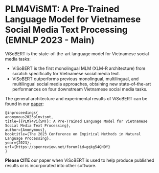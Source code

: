# <a name="introduction"></a> PLM4ViSMT: A Pre-Trained Language Model for Vietnamese Social Media Text Processing (EMNLP 2023 - Main)

ViSoBERT is the state-of-the-art language model for Vietnamese social media tasks:

 - ViSoBERT is the first monolingual MLM (XLM-R architecture) from scratch specifically for Vietnamese social media text.
 - ViSoBERT outperforms previous monolingual, multilingual, and multilingual social media approaches, obtaining new state-of-the-art performances on four downstream Vietnamese social media tasks.

The general architecture and experimental results of ViSoBERT can be found in our [paper](https://openreview.net/forum?id=gqkg54QNDY):

    @inproceedings{
    anonymous2023plmvismt,
    title={{PLM}4Vi{SMT}: A Pre-Trained Language Model for Vietnamese Social Media Text Processing},
    author={Anonymous},
    booktitle={The 2023 Conference on Empirical Methods in Natural Language Processing},
    year={2023},
    url={https://openreview.net/forum?id=gqkg54QNDY}
    }
    

**Please CITE** our paper when ViSoBERT is used to help produce published results or is incorporated into other software.
